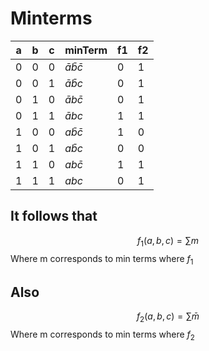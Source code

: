 # Minterms
|a|b|c|minTerm|f1|f2|
|---|---|---|---|---|---|
|0|0|0|$\bar a\bar b\bar c$|0|1|
|0|0|1|$\bar a\bar bc$|0|1|
|0|1|0|$\bar ab\bar c$|0|1|
|0|1|1|$\bar abc$|1|1|
|1|0|0|$a\bar b\bar c$|1|0|
|1|0|1|$a\bar bc$|0|0|
|1|1|0|$ab\bar c$|1|1|
|1|1|1|$abc$|0|1|

## It follows that
$$f_1(a,b,c)=\sum m$$ Where m corresponds to min terms where $f_1$

## Also
$$f_2(a,b,c)=\sum \bar m$$
Where m corresponds to min terms where $f_2$
